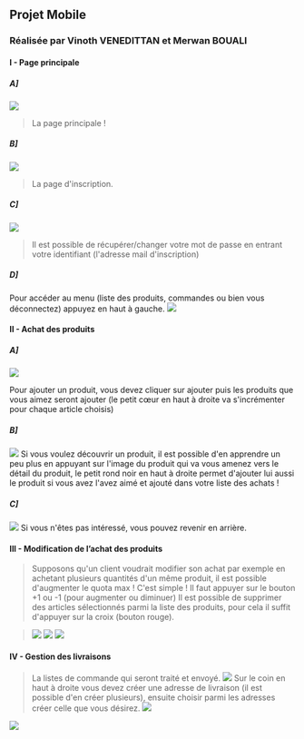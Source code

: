## Projet Mobile


### Réalisée par Vinoth VENEDITTAN et Merwan BOUALI
#### I - Page principale
##### A]
![](https://image.ibb.co/hVwxzw/Whats_App_Image_2018_01_04_at_11_39_39_11.jpg)
>La page principale !
##### B]

![](https://image.ibb.co/bAJAKw/Whats_App_Image_2018_01_04_at_11_39_39_10.jpg)
>La page d'inscription.
##### C]

![](https://image.ibb.co/cmZ6sG/Whats_App_Image_2018_01_04_at_11_39_39_9.jpg)

>Il est possible de récupérer/changer votre mot de passe en entrant votre identifiant (l'adresse mail d'inscription)
##### D]


Pour accéder au menu (liste des produits, commandes ou bien vous déconnectez) appuyez en haut à gauche.
![](https://image.ibb.co/jKV1Rb/Whats_App_Image_2018_01_04_at_11_39_39.jpg)

#### II - Achat des produits
##### A]

![](https://image.ibb.co/hd90Kw/Whats_App_Image_2018_01_04_at_11_39_39_6.jpg)

Pour ajouter un produit, vous devez cliquer sur ajouter puis les produits que vous aimez seront ajouter (le petit cœur en haut à droite va s'incrémenter pour chaque article choisis) 
##### B]

![](https://image.ibb.co/i4ouew/Whats_App_Image_2018_01_04_at_11_39_39_7.jpg)
Si vous voulez découvrir un produit, il est possible d'en apprendre un peu plus en appuyant sur l'image du produit qui va vous amenez vers le détail du produit, le petit rond noir en haut à droite permet d'ajouter lui aussi le produit si vous avez l'avez aimé et ajouté dans votre liste des achats !

##### C]

![](https://image.ibb.co/eL74ew/Whats_App_Image_2018_01_04_at_11_39_39_8.jpg)
Si vous n'êtes pas intéressé, vous pouvez revenir en arrière.




#### III - Modification de l’achat des produits
>Supposons qu'un client voudrait modifier son achat par exemple en achetant plusieurs quantités d'un même produit, il est possible d'augmenter le quota max ! C'est simple ! Il faut appuyer sur le bouton +1 ou -1 (pour augmenter ou diminuer) 
>Il est possible de supprimer des articles sélectionnés parmi la liste des produits, pour cela il suffit d'appuyer sur la croix (bouton rouge). 

> ![](https://image.ibb.co/bx62XG/Whats_App_Image_2018_01_04_at_11_39_39_5.jpg)
> ![](https://image.ibb.co/bx62XG/Whats_App_Image_2018_01_04_at_11_39_39_5.jpg)
> ![](https://image.ibb.co/dipd6b/Whats_App_Image_2018_01_04_at_11_39_39_4.jpg)


#### IV - Gestion des livraisons
>La listes de commande qui seront traité et envoyé.
![](https://image.ibb.co/dRxbsG/Whats_App_Image_2018_01_04_at_11_39_39_1.jpg)
>Sur le coin en haut à droite vous devez créer une adresse de livraison (il est possible d'en créer plusieurs), ensuite choisir parmi les adresses créer celle que vous désirez.
![](https://ibb.co/fGaJ6b)

![](https://image.ibb.co/hZUd6b/Whats_App_Image_2018_01_04_at_11_39_39_3.jpg)

